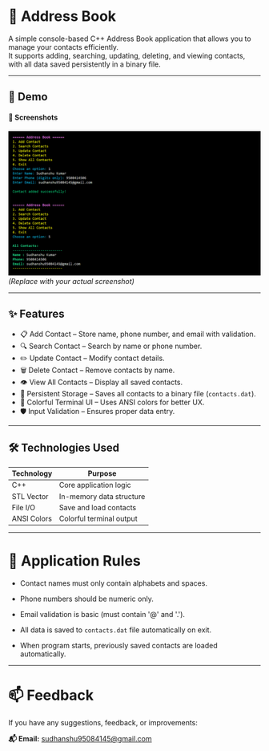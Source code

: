 # 📒 Address Book

A simple console-based C++ Address Book application that allows you to manage your contacts efficiently.  
It supports adding, searching, updating, deleting, and viewing contacts, with all data saved persistently in a binary file.

---

## 🚀 Demo

#### 📸 Screenshots

![App Screenshot](screenshot.png)  
*(Replace with your actual screenshot)*

---

## ✨ Features

- 📋 Add Contact – Store name, phone number, and email with validation.
- 🔍 Search Contact – Search by name or phone number.
- ✏️ Update Contact – Modify contact details.
- 🗑️ Delete Contact – Remove contacts by name.
- 👁️ View All Contacts – Display all saved contacts.
- 💾 Persistent Storage – Saves all contacts to a binary file (`contacts.dat`).
- 🎨 Colorful Terminal UI – Uses ANSI colors for better UX.
- 🛡️ Input Validation – Ensures proper data entry.

---



## 🛠️ Technologies Used

| Technology  | Purpose                        |
|-------------|--------------------------------|
| C++         | Core application logic         |
| STL Vector  | In-memory data structure       |
| File I/O    | Save and load contacts         |
| ANSI Colors | Colorful terminal output       |

---

# 📜 Application Rules

- Contact names must only contain alphabets and spaces.

- Phone numbers should be numeric only.

- Email validation is basic (must contain '@' and '.').

- All data is saved to `contacts.dat` file automatically on exit.

- When program starts, previously saved contacts are loaded automatically.

---

# 📫 Feedback

If you have any suggestions, feedback, or improvements:

**📬 Email:** sudhanshu95084145@gmail.com  

